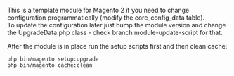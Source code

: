 <p>This is a template module for Magento 2 if you need to change configuration programmatically (modify the core_config_data table).<br>
To update the configuration later just bump the module version and change the UpgradeData.php class - check branch module-update-script for that.
</p>
<p>After the module is in place run the setup scripts first and then clean cache:<br>
<pre><code>php bin/magento setup:upgrade
php bin/magento cache:clean</code></pre>
